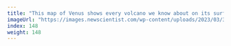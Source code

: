 ```yaml
---
title: "This map of Venus shows every volcano we know about on its surface"
imageUrl: "https://images.newscientist.com/wp-content/uploads/2023/03/30125556/SEI_150233936.jpg?width=600"
index: 148
weight: 148
---
```

